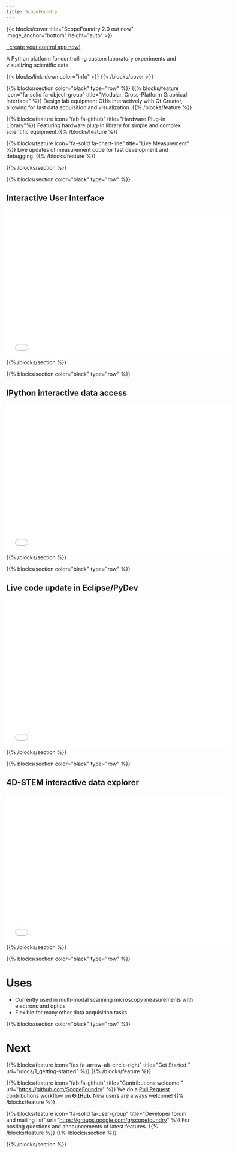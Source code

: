 ```yaml
---
title: ScopeFoundry
---
```


[getting_started_docs]:/docs/1_getting-started/
[tools_tutorials]:/docs/11_tools-tutorials/

{{< blocks/cover title="ScopeFoundry 2.0 out now" image_anchor="bottom" height="auto" >}}

<a class="btn btn-lg btn-primary me-3 mb-4" href="docs/overview"> 
create your control app now! <i class="fas fa-arrow-alt-circle-right ms-2"></i>
</a>


<p class="lead fw-bold mt-5">A Python platform for controlling custom laboratory experiments and visualizing scientific data


{{< blocks/link-down color="info" >}}
{{< /blocks/cover >}}


{{% blocks/section color="black" type="row" %}}
{{% blocks/feature icon="fa-solid fa-object-group" title="Modular, Cross-Platform Graphical Interface" %}}
Design lab equipment GUIs interactively with Qt Creator, allowing for fast data acquisition and visualization. {{% /blocks/feature %}}

{{% blocks/feature icon="fab fa-github" title="Hardware Plug-in Library"%}}
Featuring hardware plug-in library for simple and complex scientific equipment.{{% /blocks/feature %}}

{{% blocks/feature icon="fa-solid fa-chart-line" title="Live Measurement" %}}
Live updates of measurement code for fast development and debugging.
{{% /blocks/feature %}}

{{% /blocks/section %}}



{{% blocks/section color="black" type="row" %}}
## Interactive User Interface
<iframe width="600" height="400" src="//www.youtube.com/embed/GJRVbZ8zYVY" frameborder="0" allowfullscreen></iframe>
{{% /blocks/section %}}


{{% blocks/section color="black" type="row" %}}
## IPython interactive data access
<iframe width="600" height="400" src="//www.youtube.com/embed/BdwPL2iOmns" frameborder="0" allowfullscreen></iframe>
{{% /blocks/section %}}


{{% blocks/section color="black" type="row" %}}
## Live code update in Eclipse/PyDev
<iframe width="600" height="400" src="//www.youtube.com/embed/kd8OitLPXcM" frameborder="0" allowfullscreen></iframe>
{{% /blocks/section %}}


{{% blocks/section color="black" type="row" %}}
## 4D-STEM interactive data explorer
<iframe width="600" height="400" src="//www.youtube.com/embed/XJaCfdVUQw0" frameborder="0" allowfullscreen></iframe>
{{% /blocks/section %}}


{{% blocks/section color="black" type="row" %}}

# Uses

* Currently used in multi-modal scanning microscopy measurements with electrons and optics
* Flexible for many other data acquisition tasks

{{% blocks/section color="black" type="row" %}}
# Next

{{% blocks/feature icon="fas fa-arrow-alt-circle-right" title="Get Started!" url="/docs/1_getting-started" %}}
{{% /blocks/feature %}}


{{% blocks/feature icon="fab fa-github" title="Contributions welcome!" url="https://github.com/ScopeFoundry" %}}
We do a [Pull Request](https://github.com/ScopeFoundry/ScopeFoundry/pulls) contributions workflow on **GitHub**. New users are always welcome!
{{% /blocks/feature %}}


{{% blocks/feature icon="fa-solid fa-user-group" title="Developer forum and mailing list" url="https://groups.google.com/g/scopefoundry" %}}
For posting questions and announcements of latest features.
{{% /blocks/feature %}}
{{% /blocks/section %}}


{{% /blocks/section %}}

